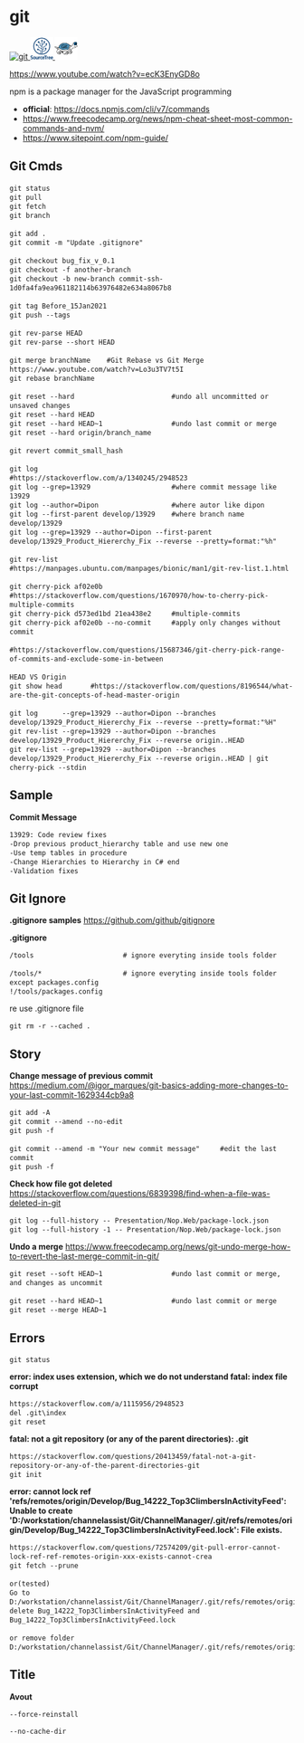 



# git
<p align="left">
    <a href="https://git-scm.com/" target="_blank"> <img src="https://www.vectorlogo.zone/logos/git-scm/git-scm-icon.svg" alt="git" width="40" height="40" /> </a>
    <a href="https://www.sourcetreeapp.com/" target="_blank"> <img src="https://raw.githubusercontent.com/devicons/devicon/master/icons/sourcetree/sourcetree-original-wordmark.svg" alt="sourcetree" width="40" height="40" /> </a>    
    <a href="https://tortoisegit.org/" target="_blank"> <img src="https://raw.githubusercontent.com/devicons/devicon/master/icons/tortoisegit/tortoisegit-original.svg" alt="tortoisegit" width="40" height="40" /> </a>
</p>












https://www.youtube.com/watch?v=ecK3EnyGD8o

npm is a package manager for the JavaScript programming
 -  **official**: https://docs.npmjs.com/cli/v7/commands
 - https://www.freecodecamp.org/news/npm-cheat-sheet-most-common-commands-and-nvm/
 - https://www.sitepoint.com/npm-guide/


## Git Cmds
```
git status
git pull
git fetch
git branch

git add .
git commit -m "Update .gitignore"

git checkout bug_fix_v_0.1
git checkout -f another-branch
git checkout -b new-branch commit-ssh-1d0fa4fa9ea961182114b63976482e634a8067b8

git tag Before_15Jan2021
git push --tags

git rev-parse HEAD
git rev-parse --short HEAD

git merge branchName	#Git Rebase vs Git Merge https://www.youtube.com/watch?v=Lo3u3TV7t5I
git rebase branchName

git reset --hard						#undo all uncommitted or unsaved changes
git reset --hard HEAD
git reset --hard HEAD~1					#undo last commit or merge
git reset --hard origin/branch_name

git revert commit_small_hash

git log									#https://stackoverflow.com/a/1340245/2948523
git log --grep=13929					#where commit message like 13929
git log --author=Dipon					#where autor like dipon
git log --first-parent develop/13929	#where branch name develop/13929
git log --grep=13929 --author=Dipon --first-parent develop/13929_Product_Hiererchy_Fix --reverse --pretty=format:"%h"

git rev-list							#https://manpages.ubuntu.com/manpages/bionic/man1/git-rev-list.1.html

git cherry-pick af02e0b					#https://stackoverflow.com/questions/1670970/how-to-cherry-pick-multiple-commits	
git cherry-pick d573ed1bd 21ea438e2		#multiple-commits	
git cherry-pick af02e0b --no-commit		#apply only changes without commit
										#https://stackoverflow.com/questions/15687346/git-cherry-pick-range-of-commits-and-exclude-some-in-between
										
HEAD VS Origin
git show head		#https://stackoverflow.com/questions/8196544/what-are-the-git-concepts-of-head-master-origin

git log      --grep=13929 --author=Dipon --branches develop/13929_Product_Hiererchy_Fix --reverse --pretty=format:"%H"
git rev-list --grep=13929 --author=Dipon --branches develop/13929_Product_Hiererchy_Fix --reverse origin..HEAD
git rev-list --grep=13929 --author=Dipon --branches develop/13929_Product_Hiererchy_Fix --reverse origin..HEAD | git cherry-pick --stdin
```
## Sample
**Commit Message**
```
13929: Code review fixes
-Drop previous product_hierarchy table and use new one
-Use temp tables in procedure
-Change Hierarchies to Hierarchy in C# end
-Validation fixes
```
## Git Ignore
**.gitignore samples**
https://github.com/github/gitignore


**.gitignore**
```
/tools                      # ignore everyting inside tools folder

/tools/*                    # ignore everyting inside tools folder except packages.config
!/tools/packages.config
```
 re use .gitignore file
```
git rm -r --cached .
```

## Story

**Change message of previous commit**
https://medium.com/@igor_marques/git-basics-adding-more-changes-to-your-last-commit-1629344cb9a8
```
git add -A
git commit --amend --no-edit
git push -f

git commit --amend -m "Your new commit message"		#edit the last commit
git push -f
```

**Check how file got deleted**
https://stackoverflow.com/questions/6839398/find-when-a-file-was-deleted-in-git
```
git log --full-history -- Presentation/Nop.Web/package-lock.json
git log --full-history -1 -- Presentation/Nop.Web/package-lock.json
```

**Undo a merge**
https://www.freecodecamp.org/news/git-undo-merge-how-to-revert-the-last-merge-commit-in-git/
```
git reset --soft HEAD~1					#undo last commit or merge, and changes as uncommit

git reset --hard HEAD~1					#undo last commit or merge
git reset --merge HEAD~1
```
## Errors
```
git status
```
**error: index uses extension, which we do not understand fatal: index file corrupt**
```
https://stackoverflow.com/a/1115956/2948523
del .git\index
git reset
```
**fatal: not a git repository (or any of the parent directories): .git**
```
https://stackoverflow.com/questions/20413459/fatal-not-a-git-repository-or-any-of-the-parent-directories-git
git init

```
**error: cannot lock ref 'refs/remotes/origin/Develop/Bug_14222_Top3ClimbersInActivityFeed': Unable to create 'D:/workstation/channelassist/Git/ChannelManager/.git/refs/remotes/origin/Develop/Bug_14222_Top3ClimbersInActivityFeed.lock': File exists.**
```
https://stackoverflow.com/questions/72574209/git-pull-error-cannot-lock-ref-ref-remotes-origin-xxx-exists-cannot-crea
git fetch --prune

or(tested)
Go to D:/workstation/channelassist/Git/ChannelManager/.git/refs/remotes/origin/Develop/
delete Bug_14222_Top3ClimbersInActivityFeed and Bug_14222_Top3ClimbersInActivityFeed.lock

or remove folder
D:/workstation/channelassist/Git/ChannelManager/.git/refs/remotes/origin
```

## Title
**Avout**
```
--force-reinstall
```
```
--no-cache-dir
```